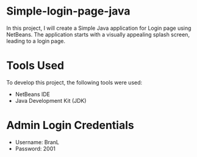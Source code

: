 # Simple-login-page-java

In this project, I will create a Simple Java application for Login page using NetBeans. The application starts with a visually appealing splash screen, leading to a login page.

# Tools Used

To develop this project, the following tools were used:
- NetBeans IDE
- Java Development Kit (JDK)

# Admin Login Credentials

- Username: BranL
- Password: 2001
